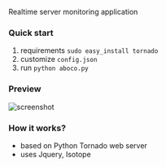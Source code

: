Realtime server monitoring application

### Quick start

1. requirements `sudo easy_install tornado`
2. customize `config.json`
3. run `python aboco.py`

### Preview

![screenshot](http://i.imgur.com/yPpSVPi.png)

### How it works?

- based on Python Tornado web server
- uses Jquery, Isotope
